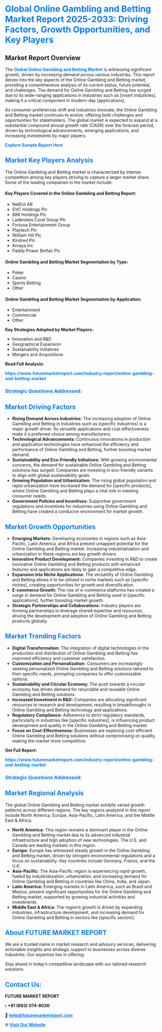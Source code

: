 <h1 style="color: #007BFF;">Global Online Gambling and Betting Market Report 2025-2033: Driving Factors, Growth Opportunities, and Key Players</h1>

<section id="overview">
<h2>Market Report Overview</h2>
<p>The <a href="https://www.futuremarketreport.com/industry-report/online-gambling-and-betting-market" style="color: #007BFF; text-decoration: none;"><strong>Global Online Gambling and Betting Market</strong></a> is witnessing significant growth, driven by increasing demand across various industries. This report delves into the key aspects of the Online Gambling and Betting market, providing a comprehensive analysis of its current status, future potential, and challenges. The demand for Online Gambling and Betting has surged due to its wide-ranging applications in industries such as [insert industries], making it a critical component in modern-day [applications].</p>
<p>As consumer preferences shift and industries innovate, the Online Gambling and Betting market continues to evolve, offering both challenges and opportunities for stakeholders. The global market is expected to expand at a substantial compound annual growth rate (CAGR) over the forecast period, driven by technological advancements, emerging applications, and increasing investments by major players.</p>
</section>

<section id="overview">
<p><a href="https://www.futuremarketreport.com/request-sample/reportId=51630" style="color: #007BFF; text-decoration: none;"><strong>Explore Sample Report Here</strong></a></p>
</section>

<section id="key-players">
<h2 style="color: #007BFF;">Market Key Players Analysis</h2>
<p>The Online Gambling and Betting market is characterized by intense competition among key players striving to capture a larger market share. Some of the leading companies in the market include:</p>
<h4>Key Players Covered in the Online Gambling and Betting Report:</h4>
<ul><li>NetEnt AB</li><li>GVC Holdings Plc</li><li>888 Holdings Plc</li><li>Ladbrokes Coral Group Plc</li><li>Fortuna Entertainment Group</li><li>Playtech Plc</li><li>William Hill Plc</li><li>Kindred Plc</li><li>Amaya Inc</li><li>Paddy Power Betfair Plc</li></ul>
<h4>Online Gambling and Betting Market Segmentation by Type:</h4>
<ul><li>Poker</li><li>Casino</li><li>Sports Betting</li><li>Other</li></ul>

<h4>Online Gambling and Betting Market Segmentation by Application:</h4>
<ul><li>Entertainment</li><li>Commercial</li><li>Other</li></ul>
<p><strong>Key Strategies Adopted by Market Players:</strong></p>
<ul>
<li>Innovation and R&D</li>
<li>Geographical Expansion</li>
<li>Sustainability Initiatives</li>
<li>Mergers and Acquisitions</li>
</ul>
</section>

<section>
<p><strong>Read Full Analysis: </strong></p><a href="https://www.futuremarketreport.com/industry-report/online-gambling-and-betting-market" style="color: #007BFF; text-decoration: none;"><strong>https://www.futuremarketreport.com/industry-report/online-gambling-and-betting-market</strong></a>
<h3 style="color: #007BFF;">Strategic Questions Addressed:</h3>
</section>

<section id="driving-factors">
<h2 style="color: #007BFF;">Market Driving Factors</h2>
<ul>
<li><strong>Rising Demand Across Industries:</strong> The increasing adoption of Online Gambling and Betting in industries such as [specific industries] is a major growth driver. Its versatile applications and cost-effectiveness make it a preferred choice among manufacturers.</li>
<li><strong>Technological Advancements:</strong> Continuous innovations in production and application technologies have enhanced the efficiency and performance of Online Gambling and Betting, further boosting market demand.</li>
<li><strong>Sustainability and Eco-Friendly Initiatives:</strong> With growing environmental concerns, the demand for sustainable Online Gambling and Betting solutions has surged. Companies are investing in eco-friendly variants to align with global sustainability goals.</li>
<li><strong>Growing Population and Urbanization:</strong> The rising global population and rapid urbanization have increased the demand for [specific products], where Online Gambling and Betting plays a vital role in meeting consumer needs.</li>
<li><strong>Government Policies and Incentives:</strong> Supportive government regulations and incentives for industries using Online Gambling and Betting have created a conducive environment for market growth.</li>
</ul>
</section>

<section id="growth-opportunities">
<h2 style="color: #007BFF;">Market Growth Opportunities</h2>
<ul>
<li><strong>Emerging Markets:</strong> Developing economies in regions such as Asia-Pacific, Latin America, and Africa present untapped potential for the Online Gambling and Betting market. Increasing industrialization and urbanization in these regions are key growth drivers.</li>
<li><strong>Innovative Product Development:</strong> Companies investing in R&D to create innovative Online Gambling and Betting products with enhanced features and applications are likely to gain a competitive edge.</li>
<li><strong>Expansion into Niche Applications:</strong> The versatility of Online Gambling and Betting allows it to be utilized in niche markets such as [specific niches], creating opportunities for growth and diversification.</li>
<li><strong>E-commerce Growth:</strong> The rise of e-commerce platforms has created a surge in demand for Online Gambling and Betting used in [specific applications], further boosting market growth.</li>
<li><strong>Strategic Partnerships and Collaborations:</strong> Industry players are forming partnerships to leverage shared expertise and resources, driving the development and adoption of Online Gambling and Betting products globally.</li>
</ul>
</section>

<section id="trending-factors">
<h2 style="color: #007BFF;">Market Trending Factors</h2>
<ul>
<li><strong>Digital Transformation:</strong> The integration of digital technologies in the production and distribution of Online Gambling and Betting has improved efficiency and customer satisfaction.</li>
<li><strong>Customization and Personalization:</strong> Consumers are increasingly seeking personalized Online Gambling and Betting solutions tailored to their specific needs, prompting companies to offer customizable options.</li>
<li><strong>Sustainability and Circular Economy:</strong> The push towards a circular economy has driven demand for recyclable and reusable Online Gambling and Betting solutions.</li>
<li><strong>Increased Investment in R&D:</strong> Companies are allocating significant resources to research and development, resulting in breakthroughs in Online Gambling and Betting technology and applications.</li>
<li><strong>Regulatory Compliance:</strong> Adherence to strict regulatory standards, particularly in industries like [specific industries], is influencing product development and quality in the Online Gambling and Betting market.</li>
<li><strong>Focus on Cost-Effectiveness:</strong> Businesses are exploring cost-efficient Online Gambling and Betting solutions without compromising on quality, making the market more competitive.</li>
</ul>
</section>

<section>
<p><strong>Get Full Report: </strong></p><a href="https://www.futuremarketreport.com/industry-report/online-gambling-and-betting-market" style="color: #007BFF; text-decoration: none;"><strong>https://www.futuremarketreport.com/industry-report/online-gambling-and-betting-market</strong></a>
<h3 style="color: #007BFF;">Strategic Questions Addressed:</h3>
</section>


<section id="regional-analysis">
<h2 style="color: #007BFF;">Market Regional Analysis</h2>
<p>The global Online Gambling and Betting market exhibits varied growth patterns across different regions. The key regions analyzed in this report include North America, Europe, Asia-Pacific, Latin America, and the Middle East & Africa:</p>
<ul>
<li><strong>North America:</strong> This region remains a dominant player in the Online Gambling and Betting market due to its advanced industrial infrastructure and high adoption of new technologies. The U.S. and Canada are leading markets in this region.</li>
<li><strong>Europe:</strong> Europe has witnessed steady growth in the Online Gambling and Betting market, driven by stringent environmental regulations and a focus on sustainability. Key countries include Germany, France, and the U.K.</li>
<li><strong>Asia-Pacific:</strong> The Asia-Pacific region is experiencing rapid growth, fueled by industrialization, urbanization, and increasing demand for Online Gambling and Betting in countries like China, India, and Japan.</li>
<li><strong>Latin America:</strong> Emerging markets in Latin America, such as Brazil and Mexico, present significant opportunities for the Online Gambling and Betting market, supported by growing industrial activities and investments.</li>
<li><strong>Middle East & Africa:</strong> The region’s growth is driven by expanding industries, infrastructure development, and increasing demand for Online Gambling and Betting in sectors like [specific sectors].</li>
</ul>
</section>

<footer>
<h2 style="color: #007BFF;">About FUTURE MARKET REPORT</h2>
<p>We are a trusted name in market research and advisory services, delivering actionable insights and strategic support to businesses across diverse industries. Our expertise lies in offering:</p>

<p>Stay ahead in today’s competitive landscape with our tailored research solutions.</p>

<h2 style="color: #007BFF;">Contact Us:</h2>
<p><strong>FUTURE MARKET REPORT</strong></p>
<p>📞 <strong>+91 (883) 074-8030</strong></p>
<p>📧 <strong><a href="mailto:help@futuremarketreport.com" style="color: #007BFF;">help@futuremarketreport.com</a></strong></p>
<p>🌐 <strong><a href="https://www.futuremarketreport.com/" style="color: #007BFF;">Visit Our Website</a></strong></p>
</footer>